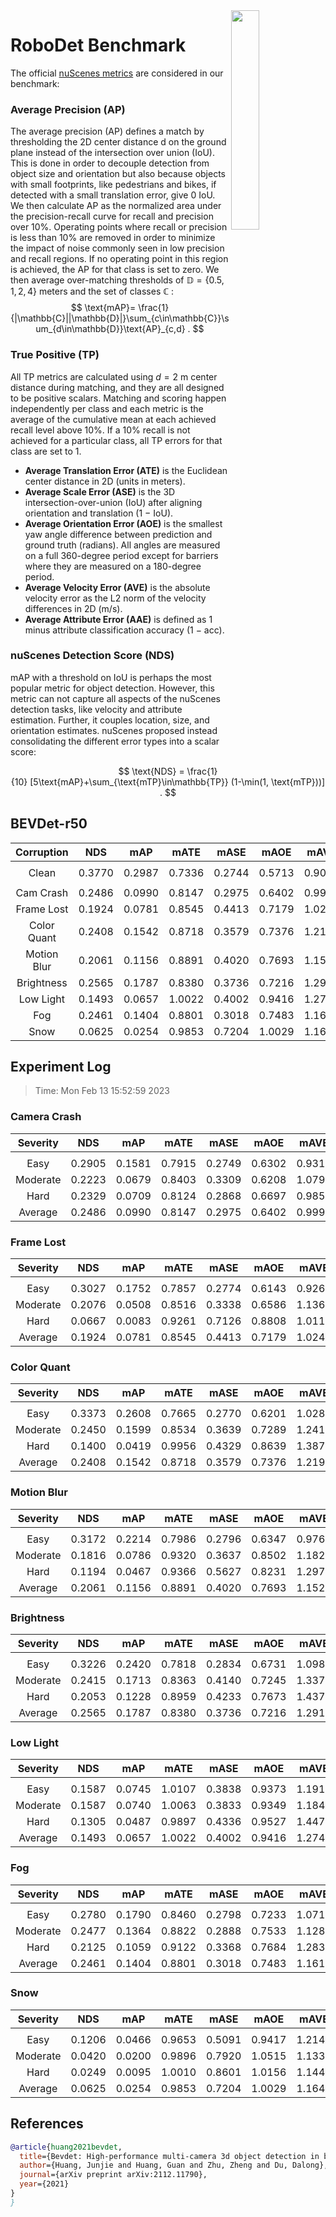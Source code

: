 <img src="F:\Research\Robust BEV Detection\Robust-BEV-Detection\docs\figs\logo2.png" align="right" width="30%">

# RoboDet Benchmark

The official [nuScenes metrics](https://www.nuscenes.org/object-detection/?externalData=all&mapData=all&modalities=Any) are considered in our benchmark:

### Average Precision (AP)

The average precision (AP) defines a match by thresholding the 2D center distance d on the ground plane instead of the intersection over union (IoU). This is done in order to decouple detection from object size and orientation but also because objects with small footprints, like pedestrians and bikes, if detected with a small translation error, give $0$ IoU.
We then calculate AP as the normalized area under the precision-recall curve for recall and precision over 10%. Operating points where recall or precision is less than $10$% are removed in order to minimize the impact of noise commonly seen in low precision and recall regions. If no operating point in this region is achieved, the AP for that class is set to zero. We then average over-matching thresholds of $\mathbb{D}=\{0.5, 1, 2, 4\}$ meters and the set of classes $\mathbb{C}$ :
$$
\text{mAP}= \frac{1}{|\mathbb{C}||\mathbb{D}|}\sum_{c\in\mathbb{C}}\sum_{d\in\mathbb{D}}\text{AP}_{c,d} .
$$

### True Positive (TP)

All TP metrics are calculated using $d=2$ m center distance during matching, and they are all designed to be positive scalars. Matching and scoring happen independently per class and each metric is the average of the cumulative mean at each achieved recall level above $10$%. If a $10$% recall is not achieved for a particular class, all TP errors for that class are set to $1$. 

- **Average Translation Error (ATE)** is the Euclidean center distance in 2D (units in meters). 
- **Average Scale Error (ASE)** is the 3D intersection-over-union (IoU) after aligning orientation and translation ($1$ − IoU).
- **Average Orientation Error (AOE)** is the smallest yaw angle difference between prediction and ground truth (radians). All angles are measured on a full $360$-degree period except for barriers where they are measured on a $180$-degree period.
- **Average Velocity Error (AVE)** is the absolute velocity error as the L2 norm of the velocity differences in 2D (m/s).
- **Average Attribute Error (AAE)** is defined as $1$ minus attribute classification accuracy ($1$ − acc).

### nuScenes Detection Score (NDS)

mAP with a threshold on IoU is perhaps the most popular metric for object detection. However, this metric can not capture all aspects of the nuScenes detection tasks, like velocity and attribute estimation. Further, it couples location, size, and orientation estimates. nuScenes proposed instead consolidating the different error types into a scalar score:

$$
\text{NDS} = \frac{1}{10} [5\text{mAP}+\sum_{\text{mTP}\in\mathbb{TP}} (1-\min(1, \text{mTP}))] .
$$


## BEVDet-r50

| **Corruption** | **NDS** | **mAP** | **mATE** | **mASE** | **mAOE** | **mAVE** | **mAAE** |
| :------------: | :-----: | :-----: | :------: | :------: | :------: | :------: | :------: |
|                |         |         |          |          |          |          |          |
|     Clean      | 0.3770 | 0.2987 | 0.7336 | 0.2744 | 0.5713 | 0.9051 | 0.2394 |
|                |         |         |          |          |          |          |          |
|   Cam Crash    | 0.2486    | 0.0990    | 0.8147     | 0.2975     | 0.6402     | 0.9990     | 0.2842     |
|   Frame Lost   | 0.1924    | 0.0781    | 0.8545     | 0.4413     | 0.7179     | 1.0247     | 0.4780     |
|  Color Quant   | 0.2408    | 0.1542    | 0.8718     | 0.3579     | 0.7376     | 1.2194     | 0.3958     |
|  Motion Blur   | 0.2061    | 0.1156    | 0.8891     | 0.4020     | 0.7693     | 1.1521     | 0.4645     |
|   Brightness   | 0.2565    | 0.1787    | 0.8380     | 0.3736     | 0.7216     | 1.2912     | 0.3955     |
|   Low Light    | 0.1493    | 0.0657    | 1.0022     | 0.4002     | 0.9416     | 1.2742     | 0.4976     |
|      Fog       | 0.2461    | 0.1404    | 0.8801     | 0.3018     | 0.7483     | 1.1610     | 0.3112     |
|      Snow      | 0.0625    | 0.0254    | 0.9853     | 0.7204     | 1.0029     | 1.1642     | 0.8160     |


## Experiment Log

> Time: Mon Feb 13 15:52:59 2023


### Camera Crash

| **Severity** | **NDS** | **mAP** | **mATE** | **mASE** | **mAOE** | **mAVE** | **mAAE** |
| :----------: | :-----: | :-----: | :------: | :------: | :------: | :------: | :------: |
|              |         |         |          |          |          |          |          |
|     Easy     | 0.2905    | 0.1581    | 0.7915     | 0.2749     | 0.6302     | 0.9313     | 0.2574     |
|   Moderate   | 0.2223    | 0.0679    | 0.8403     | 0.3309     | 0.6208     | 1.0798     | 0.3247     |
|     Hard     | 0.2329    | 0.0709    | 0.8124     | 0.2868     | 0.6697     | 0.9858     | 0.2706     |
|   Average    | 0.2486    | 0.0990    | 0.8147     | 0.2975     | 0.6402     | 0.9990     | 0.2842     |


### Frame Lost

| **Severity** | **NDS** | **mAP** | **mATE** | **mASE** | **mAOE** | **mAVE** | **mAAE** |
| :----------: | :-----: | :-----: | :------: | :------: | :------: | :------: | :------: |
|              |         |         |          |          |          |          |          |
|     Easy     | 0.3027    | 0.1752    | 0.7857     | 0.2774     | 0.6143     | 0.9262     | 0.2451     |
|   Moderate   | 0.2076    | 0.0508    | 0.8516     | 0.3338     | 0.6586     | 1.1364     | 0.3342     |
|     Hard     | 0.0667    | 0.0083    | 0.9261     | 0.7126     | 0.8808     | 1.0116     | 0.8546     |
|   Average    | 0.1924    | 0.0781    | 0.8545     | 0.4413     | 0.7179     | 1.0247     | 0.4780     |


### Color Quant

| **Severity** | **NDS** | **mAP** | **mATE** | **mASE** | **mAOE** | **mAVE** | **mAAE** |
| :----------: | :-----: | :-----: | :------: | :------: | :------: | :------: | :------: |
|              |         |         |          |          |          |          |          |
|     Easy     | 0.3373    | 0.2608    | 0.7665     | 0.2770     | 0.6201     | 1.0288     | 0.2678     |
|   Moderate   | 0.2450    | 0.1599    | 0.8534     | 0.3639     | 0.7289     | 1.2417     | 0.4031     |
|     Hard     | 0.1400    | 0.0419    | 0.9956     | 0.4329     | 0.8639     | 1.3876     | 0.5166     |
|   Average    | 0.2408    | 0.1542    | 0.8718     | 0.3579     | 0.7376     | 1.2194     | 0.3958     |


### Motion Blur

| **Severity** | **NDS** | **mAP** | **mATE** | **mASE** | **mAOE** | **mAVE** | **mAAE** |
| :----------: | :-----: | :-----: | :------: | :------: | :------: | :------: | :------: |
|              |         |         |          |          |          |          |          |
|     Easy     | 0.3172    | 0.2214    | 0.7986     | 0.2796     | 0.6347     | 0.9760     | 0.2457     |
|   Moderate   | 0.1816    | 0.0786    | 0.9320     | 0.3637     | 0.8502     | 1.1827     | 0.4312     |
|     Hard     | 0.1194    | 0.0467    | 0.9366     | 0.5627     | 0.8231     | 1.2976     | 0.7166     |
|   Average    | 0.2061    | 0.1156    | 0.8891     | 0.4020     | 0.7693     | 1.1521     | 0.4645     |


### Brightness

| **Severity** | **NDS** | **mAP** | **mATE** | **mASE** | **mAOE** | **mAVE** | **mAAE** |
| :----------: | :-----: | :-----: | :------: | :------: | :------: | :------: | :------: |
|              |         |         |          |          |          |          |          |
|     Easy     | 0.3226    | 0.2420    | 0.7818     | 0.2834     | 0.6731     | 1.0987     | 0.2456     |
|   Moderate   | 0.2415    | 0.1713    | 0.8363     | 0.4140     | 0.7245     | 1.3378     | 0.4670     |
|     Hard     | 0.2053    | 0.1228    | 0.8959     | 0.4233     | 0.7673     | 1.4370     | 0.4739     |
|   Average    | 0.2565    | 0.1787    | 0.8380     | 0.3736     | 0.7216     | 1.2912     | 0.3955     |


### Low Light

| **Severity** | **NDS** | **mAP** | **mATE** | **mASE** | **mAOE** | **mAVE** | **mAAE** |
| :----------: | :-----: | :-----: | :------: | :------: | :------: | :------: | :------: |
|              |         |         |          |          |          |          |          |
|     Easy     | 0.1587    | 0.0745    | 1.0107     | 0.3838     | 0.9373     | 1.1912     | 0.4643     |
|   Moderate   | 0.1587    | 0.0740    | 1.0063     | 0.3833     | 0.9349     | 1.1845     | 0.4653     |
|     Hard     | 0.1305    | 0.0487    | 0.9897     | 0.4336     | 0.9527     | 1.4470     | 0.5632     |
|   Average    | 0.1493    | 0.0657    | 1.0022     | 0.4002     | 0.9416     | 1.2742     | 0.4976     |


### Fog

| **Severity** | **NDS** | **mAP** | **mATE** | **mASE** | **mAOE** | **mAVE** | **mAAE** |
| :----------: | :-----: | :-----: | :------: | :------: | :------: | :------: | :------: |
|              |         |         |          |          |          |          |          |
|     Easy     | 0.2780    | 0.1790    | 0.8460     | 0.2798     | 0.7233     | 1.0716     | 0.2658     |
|   Moderate   | 0.2477    | 0.1364    | 0.8822     | 0.2888     | 0.7533     | 1.1280     | 0.2809     |
|     Hard     | 0.2125    | 0.1059    | 0.9122     | 0.3368     | 0.7684     | 1.2835     | 0.3868     |
|   Average    | 0.2461    | 0.1404    | 0.8801     | 0.3018     | 0.7483     | 1.1610     | 0.3112     |


### Snow

| **Severity** | **NDS** | **mAP** | **mATE** | **mASE** | **mAOE** | **mAVE** | **mAAE** |
| :----------: | :-----: | :-----: | :------: | :------: | :------: | :------: | :------: |
|              |         |         |          |          |          |          |          |
|     Easy     | 0.1206    | 0.0466    | 0.9653     | 0.5091     | 0.9417     | 1.2147     | 0.6114     |
|   Moderate   | 0.0420    | 0.0200    | 0.9896     | 0.7920     | 1.0515     | 1.1336     | 0.8985     |
|     Hard     | 0.0249    | 0.0095    | 1.0010     | 0.8601     | 1.0156     | 1.1442     | 0.9381     |
|   Average    | 0.0625    | 0.0254    | 0.9853     | 0.7204     | 1.0029     | 1.1642     | 0.8160     |



## References

```bib
@article{huang2021bevdet,
  title={Bevdet: High-performance multi-camera 3d object detection in bird-eye-view},
  author={Huang, Junjie and Huang, Guan and Zhu, Zheng and Du, Dalong},
  journal={arXiv preprint arXiv:2112.11790},
  year={2021}
}
}
```